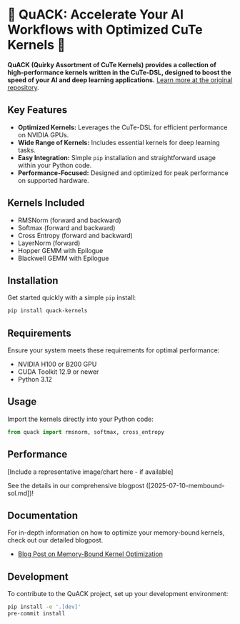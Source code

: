 # 🦆 QuACK: Accelerate Your AI Workflows with Optimized CuTe Kernels 🦆

**QuACK (Quirky Assortment of CuTe Kernels) provides a collection of high-performance kernels written in the CuTe-DSL, designed to boost the speed of your AI and deep learning applications.** [Learn more at the original repository](https://github.com/Dao-AILab/quack).

## Key Features

*   **Optimized Kernels:** Leverages the CuTe-DSL for efficient performance on NVIDIA GPUs.
*   **Wide Range of Kernels:** Includes essential kernels for deep learning tasks.
*   **Easy Integration:** Simple `pip` installation and straightforward usage within your Python code.
*   **Performance-Focused:** Designed and optimized for peak performance on supported hardware.

## Kernels Included

*   RMSNorm (forward and backward)
*   Softmax (forward and backward)
*   Cross Entropy (forward and backward)
*   LayerNorm (forward)
*   Hopper GEMM with Epilogue
*   Blackwell GEMM with Epilogue

## Installation

Get started quickly with a simple `pip` install:

```bash
pip install quack-kernels
```

## Requirements

Ensure your system meets these requirements for optimal performance:

*   NVIDIA H100 or B200 GPU
*   CUDA Toolkit 12.9 or newer
*   Python 3.12

## Usage

Import the kernels directly into your Python code:

```python
from quack import rmsnorm, softmax, cross_entropy
```

## Performance

[Include a representative image/chart here - if available]

See the details in our comprehensive blogpost ([2025-07-10-membound-sol.md])!

## Documentation

For in-depth information on how to optimize your memory-bound kernels, check out our detailed blogpost.

*   [Blog Post on Memory-Bound Kernel Optimization](media/2025-07-10-membound-sol.md)

## Development

To contribute to the QuACK project, set up your development environment:

```bash
pip install -e '.[dev]'
pre-commit install
```